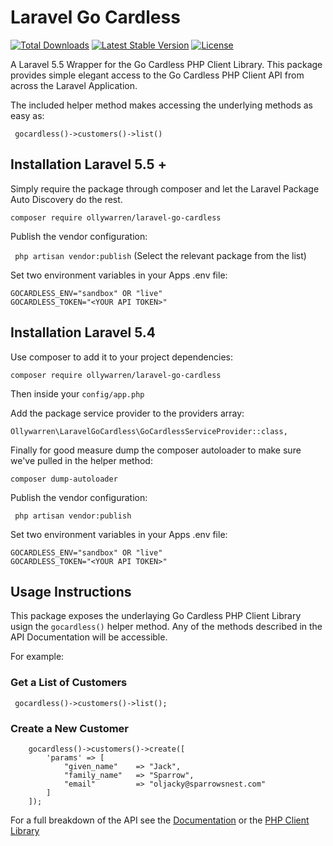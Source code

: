 # Laravel Go Cardless

[![Total Downloads](https://poser.pugx.org/ollywarren/laravel-go-cardless/downloads)](https://packagist.org/packages/ollywarren/makepackage)
[![Latest Stable Version](https://poser.pugx.org/ollywarren/laravel-go-cardless/v/stable)](https://packagist.org/packages/ollywarren/makepackage)
[![License](https://poser.pugx.org/ollywarren/laravel-go-cardless/license)](https://packagist.org/packages/ollywarren/makepackage)

A Laravel 5.5 Wrapper for the Go Cardless PHP Client Library. This package provides simple elegant access to the Go Cardless PHP Client API from across the Laravel Application.


The included helper method makes accessing the underlying methods as easy as:

``` gocardless()->customers()->list()```

## Installation Laravel 5.5 +

Simply require the package through composer and let the Laravel Package Auto Discovery do the rest.

``` composer require ollywarren/laravel-go-cardless ```

Publish the vendor configuration:

``` php artisan vendor:publish``` (Select the relevant package from the list)

Set two environment variables in your Apps .env file:

```
GOCARDLESS_ENV="sandbox" OR "live"
GOCARDLESS_TOKEN="<YOUR API TOKEN>"

```

## Installation Laravel 5.4

Use composer to add it to your project dependencies:

``` composer require ollywarren/laravel-go-cardless ```


Then inside your ```config/app.php```


Add the package service provider to the providers array:

``` Ollywarren\LaravelGoCardless\GoCardlessServiceProvider::class, ```

Finally for good measure dump the composer autoloader to make sure we've pulled in the helper method:

``` composer dump-autoloader ```

Publish the vendor configuration:

``` php artisan vendor:publish```

Set two environment variables in your Apps .env file:

```
GOCARDLESS_ENV="sandbox" OR "live"
GOCARDLESS_TOKEN="<YOUR API TOKEN>"

```

## Usage Instructions

This package exposes the underlaying Go Cardless PHP Client Library usign the ``` gocardless() ``` helper method.
Any of the methods described in the API Documentation will be accessible.

For example:

### Get a List of Customers

``` gocardless()->customers()->list();```

### Create a New Customer

``` 
    gocardless()->customers()->create([
        'params' => [
            "given_name"    => "Jack", 
            "family_name"   => "Sparrow", 
            "email"         => "oljacky@sparrowsnest.com"
        ]
    ]);
```

For a full breakdown of the API see the [Documentation](https://developer.gocardless.com/api-reference/#overview-errors "Go Cardless API Docs") or the [PHP Client Library](https://github.com/gocardless/gocardless-pro-php "Go Cardless PHP Client Library")